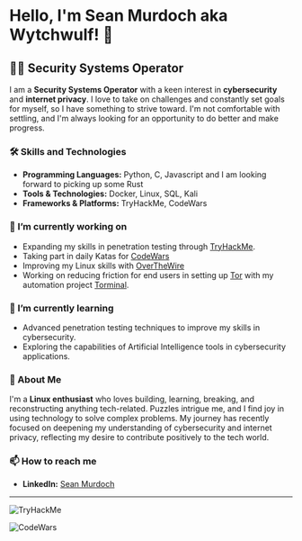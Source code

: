 # Hello, I'm Sean Murdoch aka Wytchwulf! 👋

## 👨‍💻 Security Systems Operator

I am a **Security Systems Operator** with a keen interest in **cybersecurity** and **internet privacy**. I love to take on challenges and constantly set goals for myself, so I have something to strive toward. I'm not comfortable with settling, and I'm always looking for an opportunity to do better and make progress.

### 🛠 Skills and Technologies

- **Programming Languages:** Python, C, Javascript and I am looking forward to picking up some Rust
- **Tools & Technologies:** Docker, Linux, SQL, Kali
- **Frameworks & Platforms:** TryHackMe, CodeWars

### 🔭 I’m currently working on

- Expanding my skills in penetration testing through [TryHackMe](https://tryhackme.com/p/Wytchwulf).
- Taking part in daily Katas for [CodeWars](https://www.codewars.com/)
- Improving my Linux skills with [OverTheWire](https://overthewire.org/)
- Working on reducing friction for end users in setting up [Tor](https://www.torproject.org/) with my automation project [Torminal](https://github.com/Wytchwulf/Torminal).

### 🌱 I’m currently learning

- Advanced penetration testing techniques to improve my skills in cybersecurity.
- Exploring the capabilities of Artificial Intelligence tools in cybersecurity applications.

### 💬 About Me

I'm a **Linux enthusiast** who loves building, learning, breaking, and reconstructing anything tech-related. Puzzles intrigue me, and I find joy in using technology to solve complex problems. My journey has recently focused on deepening my understanding of cybersecurity and internet privacy, reflecting my desire to contribute positively to the tech world.

### 📫 How to reach me

- **LinkedIn:** [Sean Murdoch](https://www.linkedin.com/in/sean-murdoch-914398236)

---
![TryHackMe](https://tryhackme-badges.s3.amazonaws.com/Wytchwulf.png) 

![CodeWars](https://www.codewars.com/users/Wytchwulf/badges/large)


